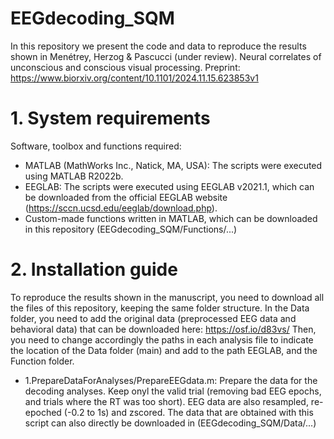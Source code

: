 # EEGdecoding_SQM
In this repository we present the code and data to reproduce the results shown in Menétrey, Herzog & Pascucci (under review). Neural correlates of unconscious and conscious visual processing.
Preprint: https://www.biorxiv.org/content/10.1101/2024.11.15.623853v1

# 1. System requirements
Software, toolbox and functions required:
- MATLAB (MathWorks Inc., Natick, MA, USA): The scripts were executed using MATLAB R2022b.
- EEGLAB: The scripts were executed using EEGLAB v2021.1, which can be downloaded from the official EEGLAB website (https://sccn.ucsd.edu/eeglab/download.php).
- Custom-made functions written in MATLAB, which can be downloaded in this repository (EEGdecoding_SQM/Functions/...)

# 2. Installation guide
To reproduce the results shown in the manuscript, you need to download all the files of this repository, keeping the same folder structure. In the Data folder, you need to add the original data (preprocessed EEG data and behavioral data) that can be downloaded here: https://osf.io/d83vs/
Then, you need to change accordingly the paths in each analysis file to indicate the location of the Data folder (main) and add to the path EEGLAB, and the Function folder.

- 1.PrepareDataForAnalyses/PrepareEEGdata.m: Prepare the data for the decoding analyses. Keep onyl the valid trial (removing bad EEG epochs, and trials where the RT was too short). EEG data are also resampled, re-epoched (-0.2 to 1s) and zscored. The data that are obtained with this script can also directly be downloaded in (EEGdecoding_SQM/Data/...)

  

